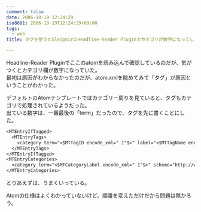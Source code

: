 ```yaml
---
comment: false
date: 2006-10-19 12:24:29
iso8601: 2006-10-19T12:24:29+09:00
tags:
  - web
title: タグを使うとSleipnirのHeadline-Reader Pluginでカテゴリが数字になってしまった

---
```


<div class="entry-body">
  <p>Headline-Reader Pluginでここのatomを読み込んで確認しているのだが、気がつくとカテゴリ欄が数字になっていた。<br />
    最初は原因がわからなかったのだが、atom.xmlを眺めてみて「タグ」が原因ということがわかった。</p>

  <p>デフォルトのAtomテンプレートではカテゴリー周りを見ていると、タグもカテゴリで処理されているようだった。<br />
    出ている数字は、一番最後の「term」だったので、タグを先に書くことにした。</p>

```default
<MTEntryIfTagged>
  <MTEntryTags>
    <category term="<$MTTagID encode_xml=" 1"$>" label="<$MTTagName encode_xml="1" $>" scheme="http://www.sixapart.com/ns/types#tag" />
  </MTEntryTags>
</MTEntryIfTagged>
<MTEntryCategories>
  <category term="<$MTCategoryLabel encode_xml=" 1"$>" scheme="http://www.sixapart.com/ns/types#category" />
</MTEntryCategories>
```

  <p>とりあえずは、うまくいっている。</p>

  <p>Atomの仕様はよくわかっていないけど、順番を変えただけだから問題は無かろう。</p>
</div>

